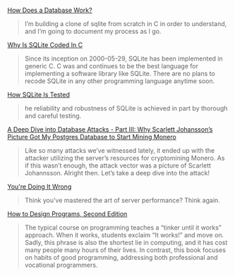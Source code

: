 [How Does a Database Work?](https://cstack.github.io/db_tutorial/)
> I’m building a clone of sqlite from scratch in C in order to understand, and I’m going to document my process as I go.

[Why Is SQLite Coded In C](https://sqlite.org/whyc.html)
> Since its inception on 2000-05-29, SQLite has been implemented in generic C. C was and continues to be the best language for implementing a software library like SQLite. There are no plans to recode SQLite in any other programming language anytime soon.

[How SQLite Is Tested](https://sqlite.org/testing.html)
> he reliability and robustness of SQLite is achieved in part by thorough and careful testing.

[A Deep Dive into Database Attacks - Part III: Why Scarlett Johansson’s Picture Got My Postgres Database to Start Mining Monero](https://www.imperva.com/blog/2018/03/deep-dive-database-attacks-scarlett-johanssons-picture-used-for-crypto-mining-on-postgre-database/)
> Like so many attacks we’ve witnessed lately, it ended up with the attacker utilizing the server’s resources for cryptomining Monero. As if this wasn’t enough, the attack vector was a picture of Scarlett Johannsson. Alright then. Let’s take a deep dive into the attack!

[You're Doing It Wrong](https://queue.acm.org/detail.cfm?id=1814327)
> Think you've mastered the art of server performance? Think again.

[How to Design Programs, Second Edition](http://www.htdp.org/2018-01-06/Book/part_preface.html)
> The typical course on programming teaches a “tinker until it works” approach. When it works, students exclaim “It works!” and move on. Sadly, this phrase is also the shortest lie in computing, and it has cost many people many hours of their lives. In contrast, this book focuses on habits of good programming, addressing both professional and vocational programmers.